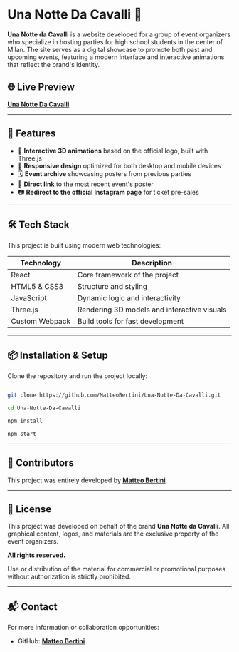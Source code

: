 # Una Notte Da Cavalli 🎉

**Una Notte da Cavalli** is a website developed for a group of event organizers who specialize in hosting parties for high school students in the center of Milan. The site serves as a digital showcase to promote both past and upcoming events, featuring a modern interface and interactive animations that reflect the brand's identity.

## 🌐 Live Preview

[**Una Notte Da Cavalli**](https://matteobertini.github.io/Una-Notte-Da-Cavalli/)

---

## 🚀 Features

- 💫 **Interactive 3D animations** based on the official logo, built with Three.js
- 📱 **Responsive design** optimized for both desktop and mobile devices
- 🗓️ **Event archive** showcasing posters from previous parties
- 🔗 **Direct link** to the most recent event's poster
- 📷 **Redirect to the official Instagram page** for ticket pre-sales

---

## 🛠️ Tech Stack

This project is built using modern web technologies:

| Technology     | Description                                  |
|----------------|----------------------------------------------|
| React          | Core framework of the project                |
| HTML5 \& CSS3   | Structure and styling                       |
|JavaScript      |Dynamic logic and interactivity               |
| Three.js       | Rendering 3D models and interactive visuals  |
| Custom Webpack | Build tools for fast development             |

---

## 📦 Installation \& Setup

Clone the repository and run the project locally:

```bash

git clone https://github.com/MatteoBertini/Una-Notte-Da-Cavalli.git

cd Una-Notte-Da-Cavalli

npm install

npm start

```

---


## 🤝 Contributors

This project was entirely developed by [**Matteo Bertini**](https://github.com/MatteoBertini).

---

## 📄 License

This project was developed on behalf of the brand **Una Notte da Cavalli**. All graphical content, logos, and materials are the exclusive property of the event organizers.  

**All rights reserved.**  

Use or distribution of the material for commercial or promotional purposes without authorization is strictly prohibited.

---

## 📬 Contact

For more information or collaboration opportunities:

- GitHub: [**Matteo Bertini**](https://github.com/MatteoBertini)